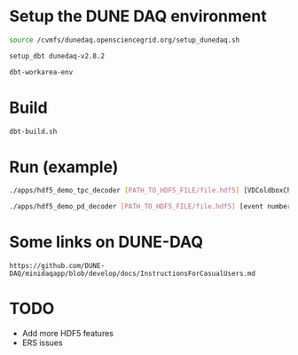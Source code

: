 

# Setup the DUNE DAQ environment


```sh
source /cvmfs/dunedaq.opensciencegrid.org/setup_dunedaq.sh

setup_dbt dunedaq-v2.8.2

dbt-workarea-env
```


# Build
```sh
dbt-build.sh
```

# Run (example)

```sh
./apps/hdf5_demo_tpc_decoder [PATH_TO_HDF5_FILE/file.hdf5] [VDColdboxChannelMap|ProtoDUNESP1ChannelMap] [event number to start] [number of events to read]

./apps/hdf5_demo_pd_decoder [PATH_TO_HDF5_FILE/file.hdf5] [event number to start] [number of events to read]
```

# Some links on DUNE-DAQ

`https://github.com/DUNE-DAQ/minidaqapp/blob/develop/docs/InstructionsForCasualUsers.md`


# TODO
- Add more HDF5 features
- ERS issues
